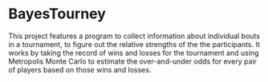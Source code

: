 # BayesTourney

This project features a program to collect information about individual bouts in a tournament,
to figure out the relative strengths of the the participants.
It works by taking the record of wins and losses for the tournament and using Metropolis Monte Carlo
to estimate the over-and-under odds for every pair of players based on those wins and losses.
